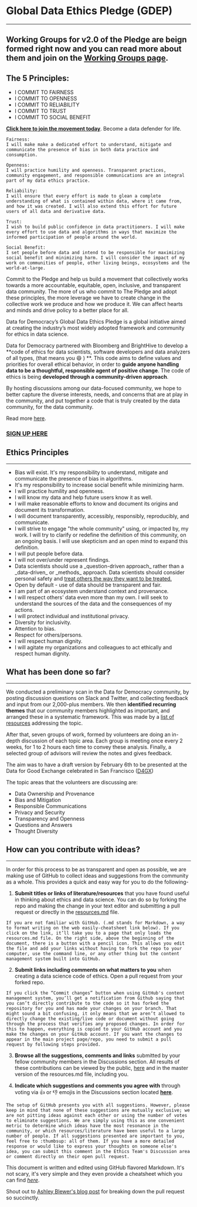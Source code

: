 # Global Data Ethics Pledge (GDEP)
---

## Working Groups for v2.0 of the Pledge are beign formed right now and you can read more about them and join on the [Working Groups page](https://github.com/Data4Democracy/ethics-resources/blob/master/working-groups.md).


## The 5 Principles:
<ul>
    <li>I COMMIT TO FAIRNESS</li>
    <li>I COMMIT TO OPENNESS</li>
    <li>I COMMIT TO RELIABILITY</li>
    <li>I COMMIT TO TRUST</li>
    <li>I COMMIT TO SOCIAL BENEFIT</li>
</ul>

[__Click here to join the movement today__](http://datafordemocracry.org/pledge). Become a data defender for life.

    Fairness:
    I will make make a dedicated effort to understand, mitigate and communicate the presence of bias in both data practice and consumption.

    Openness:
    I will practice humility and openness. Transparent practices, community engagement, and responsible communications are an integral part of my data ethics practice.

    Reliability:
    I will ensure that every effort is made to glean a complete understanding of what is contained within data, where it came from, and how it was created. I will also extend this effort for future users of all data and derivative data.

    Trust:
    I wish to build public confidence in data practitioners. I will make every effort to use data and algorithms in ways that maximize the informed participation of people around the world.

    Social Benefit:
    I set people before data and intend to be responsible for maximizing social benefit and minimizing harm. I will consider the impact of my work on communities of people, other living beings, ecosystems and the world-at-large.

Commit to the Pledge and help us build a movement that collectively works towards a more accountable, equitable, open, inclusive, and transparent data community. The more of us who commit to The Pledge and adopt these principles, the more leverage we have to create change in the collective work we produce and how we produce it. We can affect hearts and minds and drive policy to a better place for all.

Data for Democracy’s Global Data Ethics Pledge is a global initiative aimed at creating the industry’s most widely adopted framework and community for ethics in data science.

Data for Democracy partnered with Bloomberg and BrightHive to develop a **code of ethics for data scientists, software developers and data analyzers of all types, (that means you :smile: ) **. This code aims to define values and priorities for overall ethical behavior, in order to **guide anyone handling data to be a thoughtful, responsible agent of positive change**. The code of ethics is being __developed through a community-driven approach__.

By hosting discussions among our data-focused community, we hope to better capture the diverse interests, needs, and concerns that are at play in the community, and put together a code that is truly created by the data community, for the data community.

Read more [here](http://datafordemocracy.org/projects/ethics.html).

### [SIGN UP HERE](https://docs.google.com/spreadsheets/d/1_D49VvbAA7vhWEJfaj3_RVTiUXsM_jRaLyZfzUK6zCM/edit?usp=sharing)

## Ethics Principles
---
<ul>
    <li>Bias will exist. It's my responsibility to understand, mitigate and communicate the presence of bias in algorithms.</li>
    <li>It's my responsibility to increase social benefit while minimizing harm.</li>
    <li>I will practice humility and openness.</li>
    <li>I will know my data and help future users know it as well.</li>
    <li>I will make reasonable efforts to know and document its origins and document its transformation.</li>
    <li>I will document transparently, accessibly, responsibly,  reproducibly, and communicate.</li>
    <li>I will strive to engage "the whole community" using, or impacted by, my work. I will try to clarify or redefine the definition of this community, on an ongoing basis. I will use skepticism and an open mind to expand this definition.</li>
    <li>I will put people before data.</li>
    <li>I will not over/under represent findings.</li>
    <li>Data scientists should use a _question-driven approach_ rather than a _data-driven_ or _methods_ approach. Data scientists should consider personal safety and <a href="https://en.wikipedia.org/wiki/Golden_Rule">treat others the way they want to be treated.</a></li>
    <li>Open by default - use of data should be transparent and fair.</li>
    <li>I am part of an ecosystem  understand context and provenance.</li>
    <li>I will respect others' data even more than my own. I will seek to understand the sources of the data and the consequences of my actions.</li>
    <li>I will protect individual and institutional privacy.</li>
    <li>Diversity for inclusivity.</li>
    <li>Attention to bias.</li>
    <li>Respect for others/persons.</li>
    <li>I will respect human dignity.</li>
    <li>I will agitate my organizations and colleagues to act ethically and respect human dignity.</li>
</ul>

## What has been done so far?
---
We conducted a preliminary scan in the Data for Democracy community, by posting discussion questions on Slack and Twitter, and collecting feedback and input from our 2,000-plus members. We then **identified recurring themes** that our community members highlighted as important, and arranged these in a systematic framework. This was made by a [list of resources](https://docs.google.com/document/d/1XwXmfIkQxXPidDT7domqEOC7KLcBVLAmSP_7V3g47j8/edit?usp=sharing) addressing the topic.

After that, seven groups of work, formed by volunteers are doing an in-depth discussion of each topic area. Each group is meeting once every 2 weeks, for 1 to 2 hours each time to convey these analysis. Finally, a selected group of advisors will review the notes and gives feedback.

The aim was to have a draft version by February 6th to be presented at the Data for Good Exchange celebrated in San Francisco ([D4GX](https://www.bloomberg.com/company/d4gx/))

The topic areas that the volunteers are discussing are:
- Data Ownership and Provenance
- Bias and Mitigation
- Responsible Communications
- Privacy and Security
- Transparency and Openness
- Questions and Answers
- Thought Diversity


## How can you contribute with ideas?
---
In order for this process to be as transparent and open as possible, we are making use of GitHub to collect ideas and suggestions from the community as a whole. This provides a quick and easy way for you to do the following-

1. **Submit titles or links of literature/resources** that you have found useful in thinking about ethics and data science. You can do so by forking the repo and making the change in your text editor and submitting a pull request or directly in the [resources.md](https://github.com/Data4Democracy/ethics-resources/blob/master/resources.md) file.

```
If you are not familiar with GitHub. (.md stands for Markdown, a way to format writing on the web easily-cheatsheet link below). If you click on the link, it’ll take you to a page that only loads the resources.md file. On the right side, above the beginning of the document, there is a button with a pencil icon. This allows you edit the file and add your links without having to fork the repo to your computer, use the command line, or any other thing but the content management system built into GitHub.
```

2. **Submit links including comments on what matters to you** when creating a data science code of ethics. Open a pull request from your forked repo.

```
If you click the “Commit changes” button when using GitHub's content management system, you’ll get a notification from Github saying that you can’t directly contribute to the code so it has forked the repository for you and has made your changes on your branch. That might sound a bit confusing, it only means that we aren’t allowed to directly change the existing/live code or document without going through the process that verifies any proposed changes. In order for this to happen, everything is copied to your GitHub account and you make the changes on your GitHub account. If you want the changes to appear in the main project page/repo, you need to submit a pull request by following steps provided.
```

3. **Browse all the suggestions, comments and links** submitted by your fellow community members in the Discussions section. All results of these contributions can be viewed by the public, [here](https://github.com/orgs/Data4Democracy/teams/ethics) and in the master version of the resources.md file, including you.

4. **Indicate which suggestions and comments you agree with** through voting via :thumbsup: or :thumbsdown: emojis in the Discussions section located **[here](https://github.com/orgs/Data4Democracy/teams/ethics)**.
```
The setup of GitHub presents you with all suggestions. However, please keep in mind that none of these suggestions are mutually exclusive; we are not pitting ideas against each other or using the number of votes to eliminate suggestions. We are simply using this as one convenient metric to determine which ideas have the most resonance in the community, or which resources/literature have been useful to a large number of people. If all suggestions presented are important to you, feel free to :thumbsup: all of them. If you have a more detailed response or would like to express your thoughts on someone else's idea, you can submit this comment in the Ethics Team's Discussion area or comment directly on their open pull request.
```
This document is written and edited using GitHub flavored Markdown. It's not scary, it's very simple and they even provide a cheatsheet which you can find [*here*](https://github.com/adam-p/markdown-here/wiki/Markdown-Cheatsheet).

Shout out to [Ashley Blewer's blog post](https://ablwr.github.io/blog/2014/11/03/non-technical-persons-guide-to-becoming-an-open-source-software-contributor-via-github/) for breaking down the pull request so succinctly.

